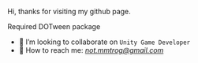 Hi, thanks for visiting my github page.

Required DOTween package

- 👯 I’m looking to collaborate on `Unity Game Developer`
- 💬 How to reach me: *not.mmtrog@gmail.com*

